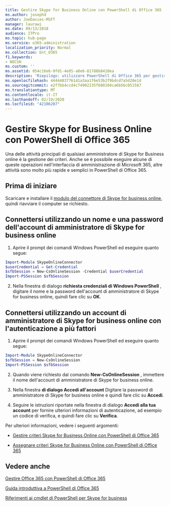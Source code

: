 ```yaml
---
title: Gestire Skype for Business Online con PowerShell di Office 365
ms.author: josephd
author: JoeDavies-MSFT
manager: laurawi
ms.date: 09/13/2018
audience: ITPro
ms.topic: hub-page
ms.service: o365-administration
localization_priority: Normal
ms.collection: Ent_O365
f1.keywords:
- NOCSH
ms.custom: ''
ms.assetid: 054c16e6-9fd1-4e85-a0e6-81788b8410ea
description: 'Riepilogo: utilizzare PowerShell di Office 365 per gestire i criteri, i criteri per utente e le impostazioni relative alle riunioni di Skype for Business online.'
ms.openlocfilehash: 4444483776141a3aa1f6e53b2f9bdcd7a5d28e1d
ms.sourcegitcommit: e2f7bb4ccd4c74902235f680104ca6b56c051587
ms.translationtype: MT
ms.contentlocale: it-IT
ms.lasthandoff: 02/19/2020
ms.locfileid: "42106207"
---
```

# <a name="manage-skype-for-business-online-with-office-365-powershell"></a>Gestire Skype for Business Online con PowerShell di Office 365

Una delle attività principali di qualsiasi amministratore di Skype for Business online è la gestione dei criteri. Anche se è possibile eseguire alcune di queste operazioni nell'interfaccia di amministrazione di Microsoft 365, altre attività sono molto più rapide e semplici in PowerShell di Office 365. 

## <a name="before-you-start"></a>Prima di iniziare

Scaricare e installare il [modulo del connettore di Skype for business online](https://www.microsoft.com/download/details.aspx?id=39366), quindi riavviare il computer se richiesto.


## <a name="connect-using-a-skype-for-business-online-administrator-account-name-and-password"></a>Connettersi utilizzando un nome e una password dell'account di amministratore di Skype for business online

1. Aprire il prompt dei comandi Windows PowerShell ed eseguire quanto segue: 
    
  ```powershell
  Import-Module SkypeOnlineConnector
  $userCredential = Get-Credential
  $sfbSession = New-CsOnlineSession -Credential $userCredential
  Import-PSSession $sfbSession
  ```

2. Nella finestra di dialogo **richiesta credenziali di Windows PowerShell** , digitare il nome e la password dell'account di amministratore di Skype for business online, quindi fare clic su **OK**.


## <a name="connect-using-a-skype-for-business-online-administrator-account-with-multi-factor-authentication"></a>Connettersi utilizzando un account di amministratore di Skype for business online con l'autenticazione a più fattori

1. Aprire il prompt dei comandi Windows PowerShell ed eseguire quanto segue:

  ```powershell
  Import-Module SkypeOnlineConnector
  $sfbSession = New-CsOnlineSession
  Import-PSSession $sfbSession
  ```

2. Quando viene richiesto dal comando **New-CsOnlineSession** , immettere il nome dell'account di amministratore di Skype for business online.

3. Nella finestra **di dialogo Accedi all'account** Digitare la password di amministratore di Skype for business online e quindi fare clic su **Accedi**.

4. Seguire le istruzioni riportate nella finestra di dialogo **Accedi alla tua account** per fornire ulteriori informazioni di autenticazione, ad esempio un codice di verifica, e quindi fare clic su **Verifica**.

Per ulteriori informazioni, vedere i seguenti argomenti:
  
- [Gestire criteri Skype for Business Online con PowerShell di Office 365](manage-skype-for-business-online-policies-with-office-365-powershell.md)
    
- [Assegnare criteri Skype for Business Online con PowerShell di Office 365](assign-per-user-skype-for-business-online-policies-with-office-365-powershell.md)
    
## <a name="see-also"></a>Vedere anche

[Gestire Office 365 con PowerShell di Office 365](manage-office-365-with-office-365-powershell.md)
  
[Guida introduttiva a PowerShell di Office 365](getting-started-with-office-365-powershell.md)

[Riferimenti ai cmdlet di PowerShell per Skype for business](https://docs.microsoft.com/powershell/module/skype/?view=skype-ps)

